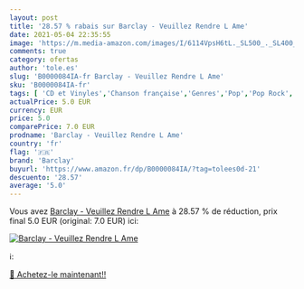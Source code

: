 ```yaml
---
layout: post
title: '28.57 % rabais sur Barclay - Veuillez Rendre L Ame'
date: 2021-05-04 22:35:55
image: 'https://m.media-amazon.com/images/I/6114VpsH6tL._SL500_._SL400_.jpg'
comments: true
category: ofertas
author: 'tole.es'
slug: 'B0000084IA-fr Barclay - Veuillez Rendre L Ame'
sku: 'B0000084IA-fr'
tags: [ 'CD et Vinyles','Chanson française','Genres','Pop','Pop Rock','barclay', ]
actualPrice: 5.0 EUR
currency: EUR
price: 5.0
comparePrice: 7.0 EUR
prodname: 'Barclay - Veuillez Rendre L Ame'
country: 'fr'
flag: '🇫🇷'
brand: 'Barclay'
buyurl: 'https://www.amazon.fr/dp/B0000084IA/?tag=tolees0d-21'
descuento: '28.57'
average: '5.0'
---
```


Vous avez [Barclay - Veuillez Rendre L Ame](https://www.amazon.fr/dp/B0000084IA/?tag=tolees0d-21)  à  28.57 % de réduction, prix final  5.0 EUR (original: 7.0 EUR) ici:

[![Barclay - Veuillez Rendre L Ame](https://m.media-amazon.com/images/I/6114VpsH6tL._SL500_._SL400_.jpg)](https://www.amazon.fr/dp/B0000084IA/?tag=tolees0d-21)

ℹ️:


[🛒 Achetez-le maintenant!!](https://www.amazon.fr/dp/B0000084IA/?tag=tolees0d-21)
